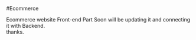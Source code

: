 #Ecommerce 

Ecommerce website Front-end Part Soon will be updating it and connecting it with Backend. 
<br>
thanks. 
